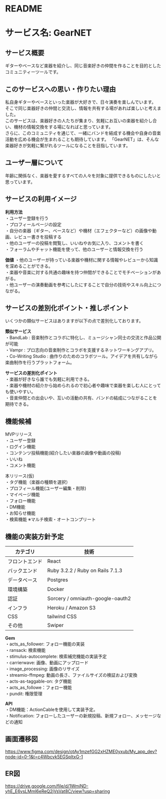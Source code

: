 # README

# サービス名: GearNET

## **サービス概要**
  ギターやベースなど楽器を紹介し、同じ音楽好きの仲間を作ることを目的としたコミュニティーツールです。<br>

## **このサービスへの思い・作りたい理由**
   私自身ギターやベースといった楽器が大好きで、日々演奏を楽しんでいます。<br>
   そこで同じ楽器好きの仲間と交流し、情報を共有する場があれば楽しいと考えました。<br>
   このサービスは、楽器好きの人たちが集まり、気軽にお互いの楽器を紹介し合い、機材の情報交換をする場になればと思っています。<br>
   さらに、このコミュニティを通じて、一緒にバンドを結成する機会や自身の音楽活動を広める機会が生まれることも期待しています。
  「GearNET」は、そんな楽器好きが気軽に繋がれるツールになることを目指しています。<br>


## **ユーザー層について**
  年齢に関係なく、楽器を愛するすべての人々を対象に提供できるものにしたいと思っています。<br>           

## **サービスの利用イメージ**
  **利用方法** <br> 
     ・ユーザー登録を行う <br> 
     ・プロフィールページの設定 <br> 
     ・自分の楽器（ギター、ベースなど）や機材（エフェクターなど）の画像や動画、レビュー書きを投稿する <br> 
     ・他のユーザーの投稿を閲覧し、いいねやお気に入り、コメントを書く <br> 
     ・フォーラムやチャット機能を使って、他のユーザーと情報交換を行う <br> 
   
  **価値**
     ・他のユーザーが持っている楽器や機材に関する情報やレビューから知識を深めることができる。<br> 
     ・楽器や音楽に対する共通の趣味を持つ仲間ができることでモチベーションがあがる。<br> 
     ・他ユーザーの演奏動画を参考にしたにすることで自分の技術やスキル向上につながる。<br> 

<!-- ## **ユーザーの獲得について**
  投稿を簡単に行えるシェアボタンを設置やQRコードを使用したいと思っています。<br>  -->

## **サービスの差別化ポイント・推しポイント**
いくつかの類似サービスはありますが以下の点で差別化しております。 <br>

  **類似サービス** <br>
    ・BandLab : 音楽制作とコラボに特化し、ミュージシャン同士の交流と作品公開が可能<br>
    ・Vampr : プロ志向の音楽制作とコラボを支援するネットワーキングアプリ。<br>
    ・Co-Writing Studio : 曲作りのためのコラボツール。アイデアを共有しながら楽曲制作を行うプラットフォーム。<br>
   
  **サービスの差別化ポイント** <br>
    ・楽器が好きなら誰でも気軽に利用できる。<br>
    ・楽器や機材の紹介から始められるので初心者や趣味で楽器を楽しむ人にとっても使いやすい。<br>
    ・音楽仲間との出会いや、互いの活動の共有、バンドの結成につながることを期待できる。<br>

## **機能候補**
  MVPリリース <br>
    ・ユーザー登録 <br>
    ・ログイン機能 <br>
    ・コンテンツ投稿機能(紹介したい楽器の画像や動画の投稿) <br>
    ・いいね <br>
    ・コメント機能 <br>
    
  本リリース(仮) <br>
    ・タグ機能（楽器の種類を選択）<br>
    ・プロフィール機能(ユーザー編集・削除) <br>
    ・マイページ機能 <br>
    ・フォロー機能 <br>
    ・DM機能 <br>
    ・お知らせ機能 <br>
    ・検索機能  ※マルチ検索・オートコンプリート <br>


## **機能の実装方針予定**
| カテゴリ | 技術 |
| --- | --- |
| フロントエンド | React |
| バックエンド | Ruby 3.2.2 / Ruby on Rails 7.1.3 |
| データベース | Postgres |
| 環境構築 | Docker |
| 認証 | Sorcery / omniauth-google-oauth2 |
| インフラ | Heroku / Amazon S3 |
| CSS | tailwind CSS |
| その他 | Swiper |

**Gem** <br>
  ・acts_as_follower: フォロー機能の実装 <br>
  ・ransack: 検索機能 <br>
  ・stimulus-autocomplete: 検索補完機能の実装予定 <br>
  ・carrierwave: 画像、動画にアップロード <br>
  ・image_processing: 画像のリサイズ <br>
  ・streamio-ffmpeg: 動画の長さ、ファイルサイズの検証および変換 <br>
  ・acts-as-taggable-on: タグ機能 <br>
  ・acts_as_followe：フォロー機能 <br>
  ・pundit: 権限管理 <br>
  <!-- ・kaminari: ページネーションの実装 ※Sweperでの実装が難しい場合代用する <br> -->

**API** <br>
  ・DM機能：ActionCableを使用して実装予定。<br>
  ・Notification: フォローしたユーザーの新規投稿、新規フォロー、メッセージなどの通知 <br>


<!-- **投稿内容について** <br>
  ・ギター、アコギ、ベース、エフェクター、その他(その他の場合は手入力)で選択したものによって投稿フォーム出るように実装と選択したものでタグがつくように実装 <br>
      **ギター、アコギ、ベース** <br>
        ・ブランド名・カテゴリー(stratcaster, telecaster, lesporlなど)・年代を選択ボックスから選択。モデル名(手入力)。 該当しない場合はその他で手入力できるようにする。<br>
        ・画像、動画のアップロード <br>
        ・コメント <br> 
        ・プレビュー <br>
      **エフェクター** <br>
        ・機材メーカー、種類を選択（歪系、モジュレーション系、空間系、ダイナミクス系、フィルター系などタブから選択）、モデル名(手入力) <br>
        ・画像、動画のアップロード <br>
        ・コメント <br>
        ・プレビュー <br>
      **その他** <br>
        ・メーカー名、種類を手入力 <br>
        ・画像、動画のアップロード <br>
        ・コメント <br>
        ・プレビュー <br> -->

## **画面遷移図**
https://www.figma.com/design/otAy1mzefGG2xHZME0yxub/My_app_dev?node-id=0-1&t=c4Wbcvk5EGSpltxG-1

## **ER図**
https://drive.google.com/file/d/1WmjND-yhE_E6vsLMml6eReQ2jVsVat8C/view?usp=sharing

